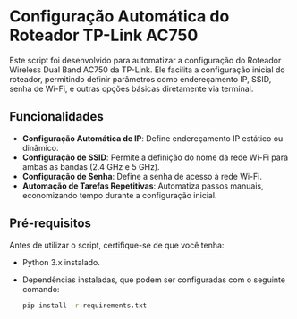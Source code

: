 # Configuração Automática do Roteador TP-Link AC750

Este script foi desenvolvido para automatizar a configuração do Roteador Wireless Dual Band AC750 da TP-Link. Ele facilita a configuração inicial do roteador, permitindo definir parâmetros como endereçamento IP, SSID, senha de Wi-Fi, e outras opções básicas diretamente via terminal.

## Funcionalidades

- **Configuração Automática de IP**: Define endereçamento IP estático ou dinâmico.
- **Configuração de SSID**: Permite a definição do nome da rede Wi-Fi para ambas as bandas (2.4 GHz e 5 GHz).
- **Configuração de Senha**: Define a senha de acesso à rede Wi-Fi.
- **Automação de Tarefas Repetitivas**: Automatiza passos manuais, economizando tempo durante a configuração inicial.

## Pré-requisitos

Antes de utilizar o script, certifique-se de que você tenha:

- Python 3.x instalado.
- Dependências instaladas, que podem ser configuradas com o seguinte comando:

  ```bash
  pip install -r requirements.txt

